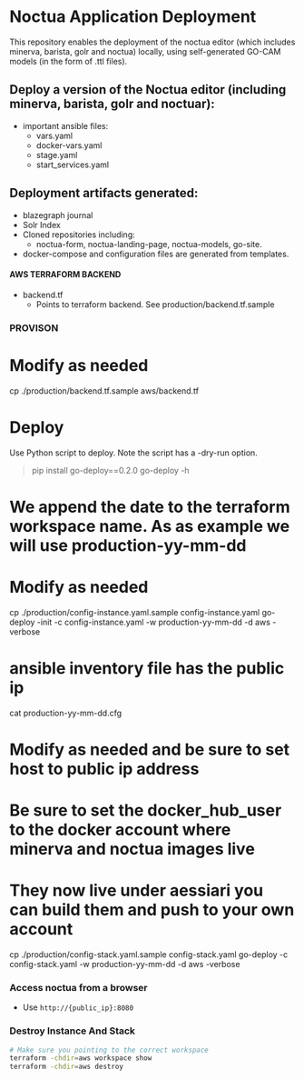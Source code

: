 # Noctua Application Deployment

This repository enables the deployment of the noctua editor (which includes 
minerva, barista, golr and noctua) locally, using self-generated GO-CAM models (in the form of .ttl files).    

## Deploy a version of the Noctua editor (including minerva, barista, golr and noctuar):
  - important ansible files:
    - vars.yaml
    - docker-vars.yaml
    - stage.yaml
    - start_services.yaml
  
## Deployment artifacts generated:
  - blazegraph journal
  - Solr Index
  - Cloned repositories including:
    - noctua-form, noctua-landing-page, noctua-models, go-site.
  - docker-compose and configuration files are generated from templates.

#### AWS TERRAFORM BACKEND 

- backend.tf
  - Points to terraform backend. See production/backend.tf.sample

### PROVISON 

# Modify as needed
cp ./production/backend.tf.sample aws/backend.tf

# Deploy
Use Python script to deploy. Note the script has a -dry-run option.

>pip install go-deploy==0.2.0
>go-deploy -h

# We append the date to the terraform workspace name. As as example we will use production-yy-mm-dd

# Modify as needed
cp ./production/config-instance.yaml.sample config-instance.yaml
go-deploy -init -c config-instance.yaml -w production-yy-mm-dd -d aws -verbose

# ansible inventory file has the public ip 
cat production-yy-mm-dd.cfg

# Modify as needed and be sure to set host to public ip address
# Be sure to set the docker_hub_user to the docker account where minerva and noctua images live 
# They now live under aessiari you can build them and push to your own account 
cp ./production/config-stack.yaml.sample config-stack.yaml
go-deploy -c config-stack.yaml -w production-yy-mm-dd -d aws -verbose

### Access noctua from a browser
- Use `http://{public_ip}:8080` 

### Destroy Instance And Stack

```sh
# Make sure you pointing to the correct workspace
terraform -chdir=aws workspace show
terraform -chdir=aws destroy
```
